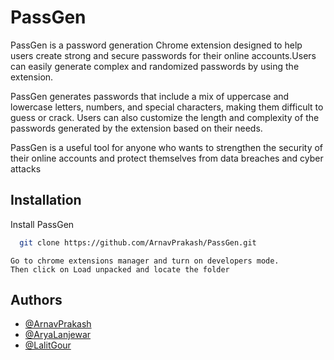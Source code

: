 
# PassGen

PassGen is a password generation Chrome extension designed to help users create strong and secure passwords for their online accounts.Users can easily generate complex and randomized passwords by using the extension.

PassGen generates passwords that include a mix of uppercase and lowercase letters, numbers, and special characters, making them difficult to guess or crack. Users can also customize the length and complexity of the passwords generated by the extension based on their needs.

PassGen is a useful tool for anyone who wants to strengthen the security of their online accounts and protect themselves from data breaches and cyber attacks




## Installation

Install PassGen

```bash
  git clone https://github.com/ArnavPrakash/PassGen.git
```
    Go to chrome extensions manager and turn on developers mode.
    Then click on Load unpacked and locate the folder
## Authors

- [@ArnavPrakash](https://www.github.com/ArnavPrakash)
- [@AryaLanjewar](https://www.github.com/@AryaLanjewar3005)
- [@LalitGour](https://www.github.com/@lalitmohit)

